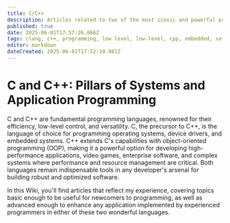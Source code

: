 ```yaml
---
title: C/C++
description: Articles related to two of the most iconic and powerful programming languages
published: true
date: 2025-06-01T17:57:26.866Z
tags: clang, c++, programming, low level, low-level, cpp, embedded, software, engineering
editor: markdown
dateCreated: 2025-06-01T17:52:10.981Z
---
```


# C and C++: Pillars of Systems and Application Programming
C and C++ are fundamental programming languages, renowned for their efficiency, low-level control, and versatility. C, the precursor to C++, is the language of choice for programming operating systems, device drivers, and embedded systems. C++ extends C's capabilities with object-oriented programming (OOP), making it a powerful option for developing high-performance applications, video games, enterprise software, and complex systems where performance and resource management are critical. Both languages remain indispensable tools in any developer's arsenal for building robust and optimized software.

In this Wiki, you'll find articles that reflect my experience, covering topics basic enough to be useful for newcomers to programming, as well as advanced enough to enhance any application implemented by experienced programmers in either of these two wonderful languages.